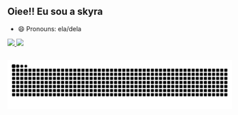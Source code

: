 ## Oiee!! Eu sou a skyra
- 😄 Pronouns: ela/dela

<div>
  <a href="https://beacons.ai/skyra18">
  <img height:"180cm" src="https://github-readme-stats.vercel.app/api?username=skyra18&show_icons=true&theme=rose&include_all_commits=true&count_private=true">
  <img height:"180cm" src="https://github-readme-stats.vercel.app/api/top-langs/?username=skyra18&layout=compact&theme=rose&langs_count=16"/>
</div>

##

<picture align="center">
  <source media="(prefers-color-scheme: dark)" srcset="https://raw.githubusercontent.com/skyra18/skyra18/output/github-contribution-grid-snake-dark.svg">
  <source media="(prefers-color-scheme: light)" srcset="https://raw.githubusercontent.com/skyra18/skyra18/output/github-contribution-grid-snake-dark.svg">
  <img align="center" alt="github contribution grid snake animation" src="https://raw.githubusercontent.com/skyra18/skyra18/output/github-contribution-grid-snake.svg">
</picture>

